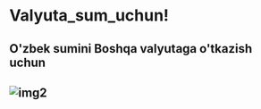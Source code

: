 # Valyuta_sum_uchun!
<h2>O'zbek sumini Boshqa valyutaga o'tkazish uchun<h2/>


![img2](https://user-images.githubusercontent.com/92303549/224969356-2e6de3bd-8a69-4f22-8bf2-a32b6216424d.png)
